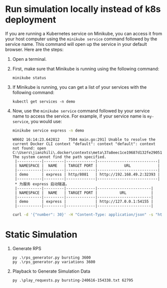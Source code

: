 # Run simulation locally instead of k8s deployment
If you are running a Kubernetes service on Minikube, you can access it from your host computer using the `minikube service` command followed by the service name. This command will open up the service in your default browser. Here are the steps:  
   
1. Open a terminal.  
   
2. First, make sure that Minikube is running using the following command:  
   ```  
   minikube status  
   ```  
3. If Minikube is running, you can get a list of your services with the following command:  
   ```  
   kubectl get services -n demo
   ```  
4. Now, use the `minikube service` command followed by your service name to access the service. For example, if your service name is `my-service`, you would use:  
   ```bash
   minikube service express -n demo
   ```
   ```
   W0602 16:14:23.642812    7584 main.go:291] Unable to resolve the current Docker CLI context "default": context "default": context not found: open C:\Users\jianzhili\.docker\contexts\meta\37a8eec1ce19687d132fe29051dca629d164e2c4958ba141d5f4133a33f0688f\meta.json: The system cannot find the path specified.
    |-----------|---------|-------------|---------------------------|
    | NAMESPACE |  NAME   | TARGET PORT |            URL            |
    |-----------|---------|-------------|---------------------------|
    | demo      | express | http/8081   | http://192.168.49.2:32393 |
    |-----------|---------|-------------|---------------------------|
    * 为服务 express 启动隧道。
    |-----------|---------|-------------|------------------------|
    | NAMESPACE |  NAME   | TARGET PORT |          URL           |
    |-----------|---------|-------------|------------------------|
    | demo      | express |             | http://127.0.0.1:54155 |
    |-----------|---------|-------------|------------------------|
   ```
    ```bash
    curl -d '{"number": 30}' -H "Content-Type: application/json" -s "http://127.0.0.1:54155/fibonacci"
    ```


# Static Simulation
1. Generate RPS
   ```pwsh
   py .\rps_generator.py bursting 3600
   py .\rps_generator.py variations 3600
   ```

2. Playback to Generate Simulation Data
   ```pwsh
   py .\play_requests.py bursting-240616-154338.txt 62795
   ```